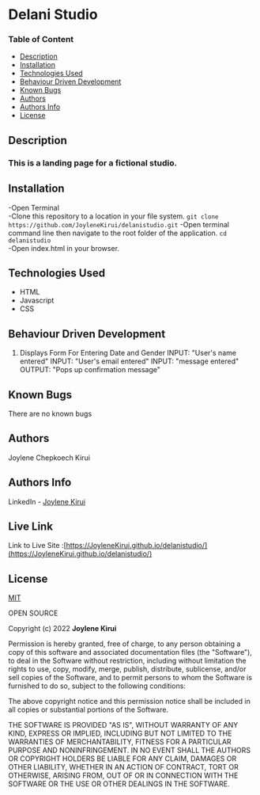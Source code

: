 # Delani Studio

### Table of Content

+ [Description](#Description)
+ [Installation](#Installation)
+ [Technologies Used](#Technologies-Used)
+ [Behaviour Driven Development](#Behaviour-Driven-Development)
+ [Known Bugs](#Known-Bugs)
+ [Authors](#Authors)
+ [Authors Info](#Authors-Info)
+ [License](#License)

## Description

### This is a landing page for a fictional studio.


## Installation 
-Open Terminal  
-Clone this repository to a location in your file system.
 ```git clone https://github.com/JoyleneKirui/delanistudio.git```
-Open terminal command line then navigate to the root folder of the application.
```cd delanistudio```   
-Open index.html in your browser.


## Technologies Used 
* HTML
* Javascript
* CSS 
## Behaviour Driven Development
1. Displays Form For Entering Date and Gender
INPUT: "User's name entered"
INPUT: "User's email entered"
INPUT: "message entered"
OUTPUT: "Pops up confirmation message"


## Known Bugs
There are no known bugs 

## Authors
Joylene Chepkoech Kirui

## Authors Info 

LinkedIn - [Joylene Kirui](www.linkedin.com/in/joylene-kirui-860699176)

## Live Link

Link to Live Site :[https://JoyleneKirui.github.io/delanistudio/](https://JoyleneKirui.github.io/delanistudio/)

## License
[MIT](https://choosealicense.com/licenses/mit/)


OPEN SOURCE

Copyright (c) 2022 **Joylene Kirui**

Permission is hereby granted, free of charge, to any person obtaining a copy
of this software and associated documentation files (the "Software"), to deal
in the Software without restriction, including without limitation the rights
to use, copy, modify, merge, publish, distribute, sublicense, and/or sell
copies of the Software, and to permit persons to whom the Software is
furnished to do so, subject to the following conditions:

The above copyright notice and this permission notice shall be included in all
copies or substantial portions of the Software.

THE SOFTWARE IS PROVIDED "AS IS", WITHOUT WARRANTY OF ANY KIND, EXPRESS OR
IMPLIED, INCLUDING BUT NOT LIMITED TO THE WARRANTIES OF MERCHANTABILITY,
FITNESS FOR A PARTICULAR PURPOSE AND NONINFRINGEMENT. IN NO EVENT SHALL THE
AUTHORS OR COPYRIGHT HOLDERS BE LIABLE FOR ANY CLAIM, DAMAGES OR OTHER
LIABILITY, WHETHER IN AN ACTION OF CONTRACT, TORT OR OTHERWISE, ARISING FROM,
OUT OF OR IN CONNECTION WITH THE SOFTWARE OR THE USE OR OTHER DEALINGS IN THE
SOFTWARE.